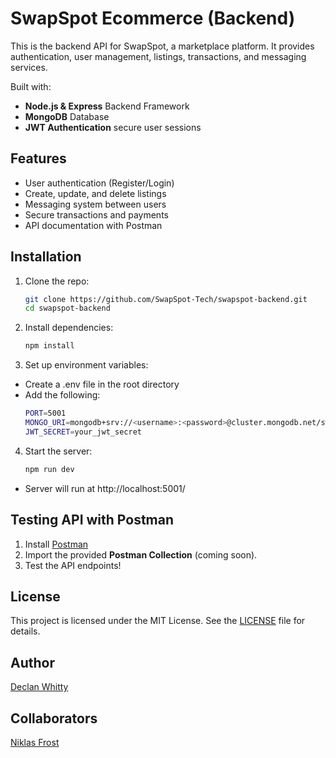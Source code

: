 # SwapSpot Ecommerce (Backend)

This is the backend API for SwapSpot, a marketplace platform. It provides authentication, user management, listings, transactions, and messaging services.

Built with:
- **Node.js & Express** Backend Framework
- **MongoDB** Database
- **JWT Authentication** secure user sessions

## Features
- User authentication (Register/Login)
- Create, update, and delete listings
- Messaging system between users
- Secure transactions and payments
- API documentation with Postman

## Installation
1. Clone the repo:
   ```bash
   git clone https://github.com/SwapSpot-Tech/swapspot-backend.git
   cd swapspot-backend

2. Install dependencies:
    ```bash
    npm install

3. Set up environment variables:
- Create a .env file in the root directory
- Add the following:
    ```bash
    PORT=5001
    MONGO_URI=mongodb+srv://<username>:<password>@cluster.mongodb.net/swapspot
    JWT_SECRET=your_jwt_secret

4. Start the server:
    ```bash
    npm run dev
- Server will run at http://localhost:5001/

## Testing API with Postman
1. Install [Postman](https://www.postman.com/downloads/)
2. Import the provided **Postman Collection** (coming soon).
3. Test the API endpoints!

## License
This project is licensed under the MIT License. See the [LICENSE](LICENSE) file for details.

## Author
[Declan Whitty](https://github.com/declan-whitty)

## Collaborators
[Niklas Frost](https://github.com/nikthebest3)